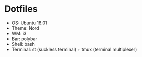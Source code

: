 
# Dotfiles

- OS: Ubuntu 18.01
- Theme: Nord
- WM: i3
- Bar: polybar
- Shell: bash
- Terminal: st (suckless terminal) + tmux (terminal multiplexer)

